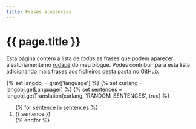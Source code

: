 ```yaml
---
title: Frases aleatórias
---
```


<link rel="stylesheet" type="text/css" href="https://mathspp.com/random-sentences/highlighting.css">

<h1> {{ page.title }} </h1>

<p>Esta página contém a lista de <i>todas</i> as frases que podem aparecer aleatoriamente no <a href='#footer'>rodapé</a> do meu blogue. Podes contribuir para esta lista adicionando mais frases aos ficheiros <a class='external-link no-image' target='_blank' href='https://github.com/rojergs/mathspp/tree/master/languages/'>desta</a> pasta no GitHub.</p>

{% set langobj  = grav['language'] %}
{% set curlang  = langobj.getLanguage() %}
{% set sentences = langobj.getTranslation(curlang, 'RANDOM_SENTENCES', true) %}

<ol>
{% for sentence in sentences %}
    <li id="li{{loop.index}}"><a class="headeroffset" id="{{loop.index}}"></a> {{ sentence }} </li>
{% endfor %}
</ol>

<script type="text/javascript" src="https://mathspp.com/random-sentences/highlighting.js"></script>
